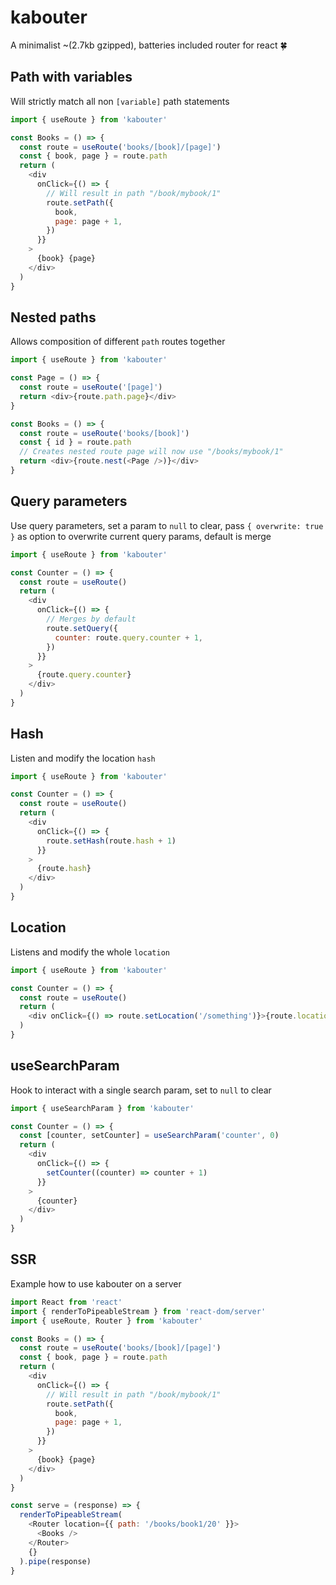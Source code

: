 # kabouter

A minimalist ~(2.7kb gzipped), batteries included router for react 🍀

## Path with variables

Will strictly match all non `[variable]` path statements

```javascript
import { useRoute } from 'kabouter'

const Books = () => {
  const route = useRoute('books/[book]/[page]')
  const { book, page } = route.path
  return (
    <div
      onClick={() => {
        // Will result in path "/book/mybook/1"
        route.setPath({
          book,
          page: page + 1,
        })
      }}
    >
      {book} {page}
    </div>
  )
}
```

## Nested paths

Allows composition of different `path` routes together

```javascript
import { useRoute } from 'kabouter'

const Page = () => {
  const route = useRoute('[page]')
  return <div>{route.path.page}</div>
}

const Books = () => {
  const route = useRoute('books/[book]')
  const { id } = route.path
  // Creates nested route page will now use "/books/mybook/1"
  return <div>{route.nest(<Page />)}</div>
}
```

## Query parameters

Use query parameters, set a param to `null` to clear, pass `{ overwrite: true }` as option to overwrite current query params, default is merge

```javascript
import { useRoute } from 'kabouter'

const Counter = () => {
  const route = useRoute()
  return (
    <div
      onClick={() => {
        // Merges by default
        route.setQuery({
          counter: route.query.counter + 1,
        })
      }}
    >
      {route.query.counter}
    </div>
  )
}
```

## Hash

Listen and modify the location `hash`

```javascript
import { useRoute } from 'kabouter'

const Counter = () => {
  const route = useRoute()
  return (
    <div
      onClick={() => {
        route.setHash(route.hash + 1)
      }}
    >
      {route.hash}
    </div>
  )
}
```

## Location

Listens and modify the whole `location`

```javascript
import { useRoute } from 'kabouter'

const Counter = () => {
  const route = useRoute()
  return (
    <div onClick={() => route.setLocation('/something')}>{route.location}</div>
  )
}
```

## useSearchParam

Hook to interact with a single search param, set to `null` to clear

```javascript
import { useSearchParam } from 'kabouter'

const Counter = () => {
  const [counter, setCounter] = useSearchParam('counter', 0)
  return (
    <div
      onClick={() => {
        setCounter((counter) => counter + 1)
      }}
    >
      {counter}
    </div>
  )
}
```

## SSR

Example how to use kabouter on a server

```javascript
import React from 'react'
import { renderToPipeableStream } from 'react-dom/server'
import { useRoute, Router } from 'kabouter'

const Books = () => {
  const route = useRoute('books/[book]/[page]')
  const { book, page } = route.path
  return (
    <div
      onClick={() => {
        // Will result in path "/book/mybook/1"
        route.setPath({
          book,
          page: page + 1,
        })
      }}
    >
      {book} {page}
    </div>
  )
}

const serve = (response) => {
  renderToPipeableStream(
    <Router location={{ path: '/books/book1/20' }}>
      <Books />
    </Router>
    {}
  ).pipe(response)
}
```

